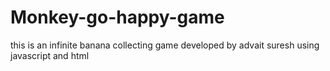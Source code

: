 # Monkey-go-happy-game
this is an infinite banana collecting game developed by advait suresh using javascript and html
